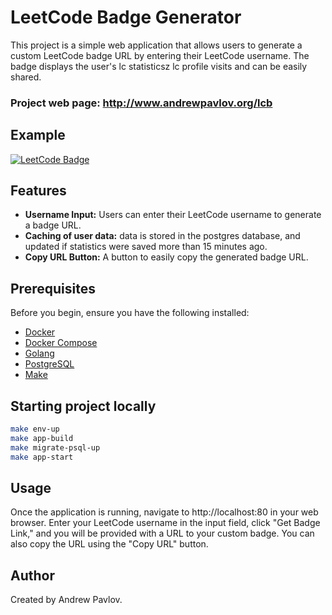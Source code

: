 # LeetCode Badge Generator

This project is a simple web application that allows users to generate a custom LeetCode badge URL by entering their LeetCode username. The badge displays the user's lc statisticsz lc profile visits and can be easily shared.

### Project web page: http://www.andrewpavlov.org/lcb

## Example
[![LeetCode Badge](178.158.206.200/lcb/api/slug/ZORRIX/badge.svg)](http://www.andrewpavlov.org/lcb/ZORRIX/redirect)

## Features

- **Username Input:** Users can enter their LeetCode username to generate a badge URL.
- **Caching of user data:** data is stored in the postgres database, and updated if statistics were saved more than 15 minutes ago.
- **Copy URL Button:** A button to easily copy the generated badge URL.
## Prerequisites

Before you begin, ensure you have the following installed:

- [Docker](https://www.docker.com/)
- [Docker Compose](https://docs.docker.com/compose/install/)
- [Golang](https://go.dev/doc/install)
- [PostgreSQL](https://www.postgresql.org/download/)
- [Make](https://www.gnu.org/software/make/)

## Starting project locally

```bash
make env-up
make app-build
make migrate-psql-up
make app-start
````

## Usage
Once the application is running, navigate to http://localhost:80 in your web browser. Enter your LeetCode username in the input field, click "Get Badge Link," and you will be provided with a URL to your custom badge. You can also copy the URL using the "Copy URL" button.

## Author
Created by Andrew Pavlov.


